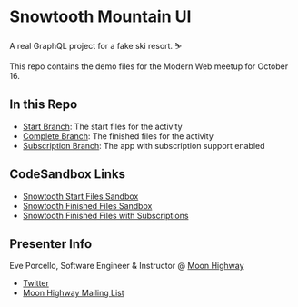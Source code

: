 # Snowtooth Mountain UI

A real GraphQL project for a fake ski resort. ⛷

This repo contains the demo files for the Modern Web meetup for October 16. 

## In this Repo

- [Start Branch](https://github.com/eveporcello/snowtooth/tree/master): The start files for the activity
- [Complete Branch](https://github.com/eveporcello/snowtooth/tree/complete): The finished files for the activity
- [Subscription Branch](https://github.com/eveporcello/snowtooth/tree/subscription): The app with subscription support enabled

## CodeSandbox Links

- [Snowtooth Start Files Sandbox](https://codesandbox.io/s/github/eveporcello/snowtooth/tree/master)
- [Snowtooth Finished Files Sandbox](https://codesandbox.io/s/github/eveporcello/snowtooth/tree/complete)
- [Snowtooth Finished Files with Subscriptions](https://codesandbox.io/s/github/eveporcello/snowtooth/tree/subscriptions)

## Presenter Info

Eve Porcello, Software Engineer & Instructor @ [Moon Highway](https://www.moonhighway.com)

- [Twitter](https://twitter.com/eveporcello)
- [Moon Highway Mailing List](http://bit.ly/moonhighway)
